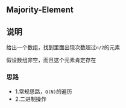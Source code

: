 ## Majority-Element

## 说明
给出一个数组，找到里面出现次数超过`n/2`的元素

假设数组非空，而且这个元素肯定存在

### 思路

* 1.常规思路，`O(N)`的遍历
* 2.二进制操作
